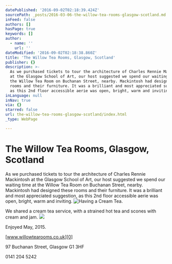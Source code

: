 ```yaml
---
datePublished: '2016-09-02T02:18:39.424Z'
sourcePath: _posts/2016-03-06-the-willow-tea-rooms-glasgow-scotland.md
inFeed: false
authors: []
hasPage: true
keywords: []
author:
  - name: ''
    url: ''
dateModified: '2016-09-02T02:18:38.860Z'
title: 'The Willow Tea Rooms, Glasgow, Scotland'
publisher: {}
description: >-
  As we purchased tickets to tour the architecture of Charles Rennie Mackintosh
  at the Glasgow School of Art, our host suggested we spend our waiting time at
  the Willow Tea Room on Buchanan Street, nearby. Mackintosh had designed these
  rooms and their furniture. It was a brilliant and most appreciated suggestion,
  as this 2nd floor accessible aerie was open, bright, warm and inviting.
inLanguage: null
inNav: true
via: {}
starred: false
url: the-willow-tea-rooms-glasgow-scotland/index.html
_type: WebPage

---
```

# The Willow Tea Rooms, Glasgow, Scotland

As we purchased tickets to tour the architecture of Charles Rennie Mackintosh at the Glasgow School of Art, our host suggested we spend our waiting time at the Willow Tea Room on Buchanan Street, nearby. Mackintosh had designed these rooms and their furniture. It was a brilliant and most appreciated suggestion, as this 2nd floor accessible aerie was open, bright, warm and inviting.
![Having a Cream Tea.](https://s3-us-west-2.amazonaws.com/the-grid-img/p/abf6181de921204df9938f72ff33f2f203de5f5b.jpg)

We shared a cream tea service, with a strained hot tea and scones with cream and jam.
![](https://s3-us-west-2.amazonaws.com/the-grid-img/p/807c7dbedf6798fa972f1ea5d3fb6ece1ce83bf7.jpg)

Enjoyed May, 2015\.

[www.willowtearooms.co.uk][0]

97 Buchanan Street, Glasgow G1 3HF

0141 204 5242

[0]: http://www.willowtearooms.co.uk/